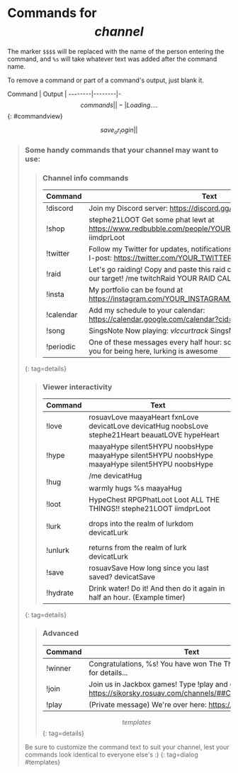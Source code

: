 # Commands for $$channel$$

The marker `$$$$` will be replaced with the name of the person entering the
command, and `%s` will take whatever text was added after the command name.

To remove a command or part of a command's output, just blank it.

Command | Output |
--------|--------|-
$$commands||- | Loading....$$
{: #commandview}

$$save_or_login||$$

> ### Some handy commands that your channel may want to use:
> > ### Channel info commands
> > Command  | Text
> > ---------|------
> > !discord | Join my Discord server: https://discord.gg/YOUR_URL_HERE
> > !shop    | stephe21LOOT Get some phat lewt at https://www.redbubble.com/people/YOUR_REDBUBBLE_NAME/portfolio iimdprLoot
> > !twitter | Follow my Twitter for updates, notifications, and other whatever-it-is-I-post: https://twitter.com/YOUR_TWITTER_NAME
> > !raid    | Let's go raiding! Copy and paste this raid call and be ready when I host our target! /me twitchRaid YOUR RAID CALL HERE twitchRaid
> > !insta   | My portfolio can be found at https://instagram.com/YOUR_INSTAGRAM_NAME/
> > !calendar | Add my schedule to your calendar: https://calendar.google.com/calendar?cid=LOTS-OF-CHARACTERS
> > !song    | SingsNote Now playing: $vlccurtrack$ SingsNote
> > !periodic | One of these messages every half hour: socials, please follow, thank you for being here, lurking is awesome
> {: tag=details}
>
> <!-- -->
> > ### Viewer interactivity
> > Command  | Text
> > ---------|------
> > !love    | rosuavLove maayaHeart fxnLove devicatLove devicatHug noobsLove stephe21Heart beauatLOVE hypeHeart
> > !hype    | maayaHype silent5HYPU noobsHype maayaHype silent5HYPU noobsHype maayaHype silent5HYPU noobsHype
> > !hug     | /me devicatHug $$$$ warmly hugs %s maayaHug
> > !loot    | HypeChest RPGPhatLoot Loot ALL THE THINGS!! stephe21LOOT iimdprLoot
> > !lurk    | $$$$ drops into the realm of lurkdom devicatLurk
> > !unlurk  | $$$$ returns from the realm of lurk devicatLurk
> > !save    | rosuavSave How long since you last saved? devicatSave
> > !hydrate | Drink water! Do it! And then do it again in half an hour. (Example timer)
> {: tag=details}
>
> <!-- -->
> > ### Advanced
> > Command  | Text
> > ---------|------
> > !winner  | Congratulations, %s! You have won The Thing, see this link for details...
> > !join    | Join us in Jackbox games! Type !play and go to https://sikorsky.rosuav.com/channels/##CHANNEL##/private
> > !play    | (Private message) We're over here: https://jackbox.tv/#ABCD
> > $$templates$$
> {: tag=details}
>
> Be sure to customize the command text to suit your channel, lest your commands
> look identical to everyone else's :)
{: tag=dialog #templates}

<style>
table {width: 100%;}
th, td {width: 100%;}
th:first-of-type, th:last-of-type, td:first-of-type, td:last-of-type {width: max-content;}
td:nth-of-type(2n+1) {white-space: nowrap;}
code {overflow-wrap: anywhere;}
</style>
